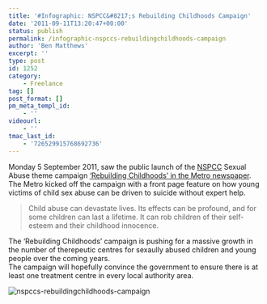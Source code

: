 ```yaml
---
title: '#Infographic: NSPCC&#8217;s Rebuilding Childhoods Campaign'
date: '2011-09-11T13:20:47+00:00'
status: publish
permalink: /infographic-nspccs-rebuildingchildhoods-campaign
author: 'Ben Matthews'
excerpt: ''
type: post
id: 1252
category:
    - Freelance
tag: []
post_format: []
pm_meta_templ_id:
    - ''
videourl:
    - ''
tmac_last_id:
    - '726529915768692736'
---
```

Monday 5 September 2011, saw the public launch of the [NSPCC](http://www.nspcc.org.uk/) Sexual Abuse theme campaign [‘Rebuilding Childhoods’ in the Metro newspaper](http://www.metro.co.uk/news/874441-child-sex-victims-are-left-to-suffer-according-to-nspcc). The Metro kicked off the campaign with a front page feature on how young victims of child sex abuse can be driven to suicide without expert help.

> Child abuse can devastate lives. Its effects can be profound, and for some children can last a lifetime. It can rob children of their self-esteem and their childhood innocence.

The ‘Rebuilding Childhoods’ campaign is pushing for a massive growth in the number of therepeutic centres for sexaully abused children and young people over the coming years.  
The campaign will hopefully convince the government to ensure there is at least one treatment centre in every local authority area.

![nspccs-rebuildingchildhoods-campaign](http://thumbnails-visually.netdna-ssl.com/nspccs-rebuildingchildhoods-campaign_502911be1e447_w1500.jpg)